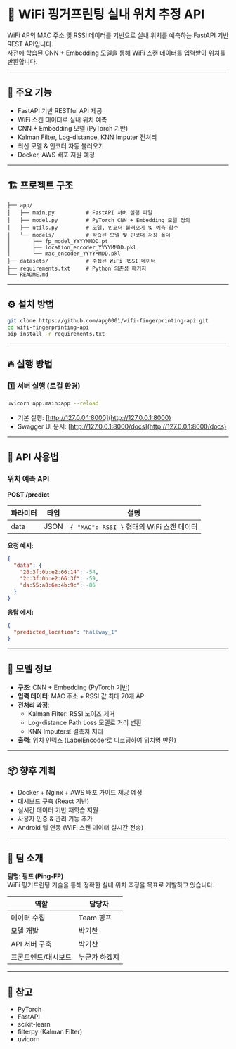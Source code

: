 # 📍 WiFi 핑거프린팅 실내 위치 추정 API

WiFi AP의 MAC 주소 및 RSSI 데이터를 기반으로 실내 위치를 예측하는 FastAPI 기반 REST API입니다.  
사전에 학습된 CNN + Embedding 모델을 통해 WiFi 스캔 데이터를 입력받아 위치를 반환합니다.

---

## 🚀 주요 기능

- FastAPI 기반 RESTful API 제공
- WiFi 스캔 데이터로 실내 위치 예측
- CNN + Embedding 모델 (PyTorch 기반)
- Kalman Filter, Log-distance, KNN Imputer 전처리
- 최신 모델 & 인코더 자동 불러오기
- Docker, AWS 배포 지원 예정

---

## 🏗️ 프로젝트 구조

```
├── app/
│   ├── main.py          # FastAPI 서버 실행 파일
│   ├── model.py         # PyTorch CNN + Embedding 모델 정의
│   ├── utils.py         # 모델, 인코더 불러오기 및 예측 함수
│   └── models/          # 학습된 모델 및 인코더 저장 폴더
│       ├── fp_model_YYYYMMDD.pt
│       ├── location_encoder_YYYYMMDD.pkl
│       └── mac_encoder_YYYYMMDD.pkl
├── datasets/            # 수집된 WiFi RSSI 데이터
├── requirements.txt     # Python 의존성 패키지
└── README.md
```

---

## ⚙️ 설치 방법

```bash
git clone https://github.com/apg0001/wifi-fingerprinting-api.git
cd wifi-fingerprinting-api
pip install -r requirements.txt
```

---

## 🔥 실행 방법

### 1️⃣ 서버 실행 (로컬 환경)

```bash
uvicorn app.main:app --reload
```

- 기본 실행: [http://127.0.0.1:8000](http://127.0.0.1:8000)
- Swagger UI 문서: [http://127.0.0.1:8000/docs](http://127.0.0.1:8000/docs)

---

## 📡 API 사용법

### 위치 예측 API

**POST /predict**

| 파라미터 | 타입  | 설명 |
|----------|------|------------|
| data     | JSON | `{ "MAC": RSSI }` 형태의 WiFi 스캔 데이터 |

**요청 예시:**

```json
{
  "data": {
    "26:3f:0b:e2:66:14": -54,
    "2c:3f:0b:e2:66:3f": -59,
    "da:55:a8:6e:4b:9c": -86
  }
}
```

**응답 예시:**

```json
{
  "predicted_location": "hallway_1"
}
```

---

## 🧠 모델 정보

- **구조**: CNN + Embedding (PyTorch 기반)
- **입력 데이터**: MAC 주소 + RSSI 값 최대 70개 AP
- **전처리 과정**:
  - Kalman Filter: RSSI 노이즈 제거
  - Log-distance Path Loss 모델로 거리 변환
  - KNN Imputer로 결측치 처리
- **출력**: 위치 인덱스 (LabelEncoder로 디코딩하여 위치명 반환)

---

## 📦 향후 계획

- Docker + Nginx + AWS 배포 가이드 제공 예정
- 대시보드 구축 (React 기반)
- 실시간 데이터 기반 재학습 지원
- 사용자 인증 & 관리 기능 추가
- Android 앱 연동 (WiFi 스캔 데이터 실시간 전송)

---

## 👥 팀 소개

**팀명: 핑프 (Ping-FP)**  
WiFi 핑거프린팅 기술을 통해 정확한 실내 위치 추정을 목표로 개발하고 있습니다.

| 역할           | 담당자 |
|----------------|--------|
| 데이터 수집    | Team 핑프    |
| 모델 개발      | 박기찬    |
| API 서버 구축  | 박기찬    |
| 프론트엔드/대시보드 | 누군가 하겠지 |

---

## 📝 참고

- PyTorch
- FastAPI
- scikit-learn
- filterpy (Kalman Filter)
- uvicorn
